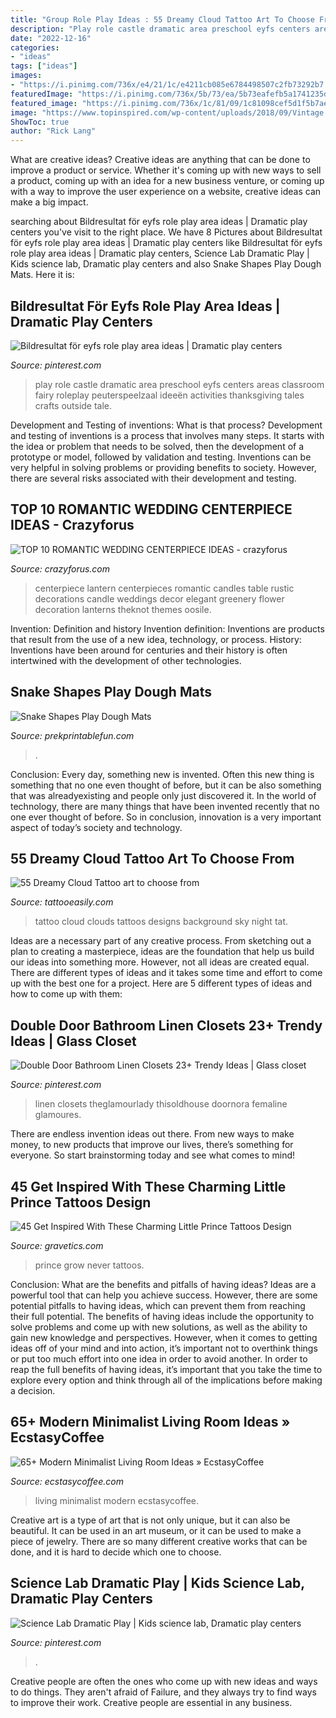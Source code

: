 ```yaml
---
title: "Group Role Play Ideas : 55 Dreamy Cloud Tattoo Art To Choose From"
description: "Play role castle dramatic area preschool eyfs centers areas classroom fairy roleplay peuterspeelzaal ideeën activities thanksgiving tales crafts outside tale"
date: "2022-12-16"
categories:
- "ideas"
tags: ["ideas"]
images:
- "https://i.pinimg.com/736x/e4/21/1c/e4211cb085e6784498507c2fb73292b7.jpg"
featuredImage: "https://i.pinimg.com/736x/5b/73/ea/5b73eafefb5a1741235d9cdb3c8eef67.jpg"
featured_image: "https://i.pinimg.com/736x/1c/81/09/1c81098cef5d1f5b7ae24f9ae0dd8c53.jpg"
image: "https://www.topinspired.com/wp-content/uploads/2018/09/Vintage.jpg"
ShowToc: true
author: "Rick Lang"
---
```



What are creative ideas?
Creative ideas are anything that can be done to improve a product or service. Whether it's coming up with new ways to sell a product, coming up with an idea for a new business venture, or coming up with a way to improve the user experience on a website, creative ideas can make a big impact.

	

		
searching about Bildresultat för eyfs role play area ideas | Dramatic play centers you've visit to the right place. We have 8 Pictures about Bildresultat för eyfs role play area ideas | Dramatic play centers like Bildresultat för eyfs role play area ideas | Dramatic play centers, Science Lab Dramatic Play | Kids science lab, Dramatic play centers and also Snake Shapes Play Dough Mats. Here it is:
		
    
## Bildresultat För Eyfs Role Play Area Ideas | Dramatic Play Centers

<img loading=lazy src="https://i.pinimg.com/736x/1c/81/09/1c81098cef5d1f5b7ae24f9ae0dd8c53.jpg" onerror="this.onerror=null;this.src='https://tse1.mm.bing.net/th?id=OIP.V7ym-4kpBwNpzdEqmOjKvAHaNK&amp;pid=15.1';" alt="Bildresultat för eyfs role play area ideas | Dramatic play centers">

_Source: pinterest.com_

>play role castle dramatic area preschool eyfs centers areas classroom fairy roleplay peuterspeelzaal ideeën activities thanksgiving tales crafts outside tale. 

	

Development and Testing of inventions: What is that process?
Development and testing of inventions is a process that involves many steps. It starts with the idea or problem that needs to be solved, then the development of a prototype or model, followed by validation and testing. Inventions can be very helpful in solving problems or providing benefits to society. However, there are several risks associated with their development and testing.

    
## TOP 10 ROMANTIC WEDDING CENTERPIECE IDEAS - Crazyforus

<img loading=lazy src="https://www.topinspired.com/wp-content/uploads/2018/09/Vintage.jpg" onerror="this.onerror=null;this.src='https://tse2.mm.bing.net/th?id=OIP.bhDwMFWjeS7Mk5H_E-pTyAHaJ3&amp;pid=15.1';" alt="TOP 10 ROMANTIC WEDDING CENTERPIECE IDEAS - crazyforus">

_Source: crazyforus.com_

>centerpiece lantern centerpieces romantic candles table rustic decorations candle weddings decor elegant greenery flower decoration lanterns theknot themes oosile. 

	

Invention: Definition and history
Invention definition: Inventions are products that result from the use of a new idea, technology, or process. History: Inventions have been around for centuries and their history is often intertwined with the development of other technologies.

    
## Snake Shapes Play Dough Mats

<img loading=lazy src="https://www.prekprintablefun.com/uploads/5/2/9/7/5297512/s656320915217186071_p376_i4_w640.jpeg" onerror="this.onerror=null;this.src='https://tse3.mm.bing.net/th?id=OIP.yZmHDn2F_EyRW4Ny1qrTnAHaJ3&amp;pid=15.1';" alt="Snake Shapes Play Dough Mats">

_Source: prekprintablefun.com_

>. 

	

Conclusion:
Every day, something new is invented. Often this new thing is something that no one even thought of before, but it can be also something that was alreadyexisting and people only just discovered it. In the world of technology, there are many things that have been invented recently that no one ever thought of before. So in conclusion, innovation is a very important aspect of today’s society and technology.

    
## 55 Dreamy Cloud Tattoo Art To Choose From

<img loading=lazy src="http://www.tattooeasily.com/wp-content/uploads/2013/08/cloud-tattoo-29.jpg" onerror="this.onerror=null;this.src='https://tse4.mm.bing.net/th?id=OIP.x8D46Q5i4p16pGODKddyrgHaJ4&amp;pid=15.1';" alt="55 Dreamy Cloud Tattoo art to choose from">

_Source: tattooeasily.com_

>tattoo cloud clouds tattoos designs background sky night tat. 

	

Ideas are a necessary part of any creative process. From sketching out a plan to creating a masterpiece, ideas are the foundation that help us build our ideas into something more. However, not all ideas are created equal. There are different types of ideas and it takes some time and effort to come up with the best one for a project. Here are 5 different types of ideas and how to come up with them: 

    
## Double Door Bathroom Linen Closets 23+ Trendy Ideas | Glass Closet

<img loading=lazy src="https://i.pinimg.com/736x/e4/21/1c/e4211cb085e6784498507c2fb73292b7.jpg" onerror="this.onerror=null;this.src='https://tse4.mm.bing.net/th?id=OIP.66KLBQJEZ0jj_9k8iq6o1AAAAA&amp;pid=15.1';" alt="Double Door Bathroom Linen Closets 23+ Trendy Ideas | Glass closet">

_Source: pinterest.com_

>linen closets theglamourlady thisoldhouse doornora femaline glamoures. 

	

There are endless invention ideas out there. From new ways to make money, to new products that improve our lives, there’s something for everyone. So start brainstorming today and see what comes to mind!

    
## 45 Get Inspired With These Charming Little Prince Tattoos Design

<img loading=lazy src="http://www.gravetics.com/wp-content/uploads/2017/04/Never-grow-up-littleprincetattoo.jpg" onerror="this.onerror=null;this.src='https://tse3.mm.bing.net/th?id=OIP.gp5HtLbn7VXWpfmxsetTPAHaHa&amp;pid=15.1';" alt="45 Get Inspired With These Charming Little Prince Tattoos Design">

_Source: gravetics.com_

>prince grow never tattoos. 

	

Conclusion: What are the benefits and pitfalls of having ideas?
Ideas are a powerful tool that can help you achieve success. However, there are some potential pitfalls to having ideas, which can prevent them from reaching their full potential. The benefits of having ideas include the opportunity to solve problems and come up with new solutions, as well as the ability to gain new knowledge and perspectives. However, when it comes to getting ideas off of your mind and into action, it’s important not to overthink things or put too much effort into one idea in order to avoid another. In order to reap the full benefits of having ideas, it’s important that you take the time to explore every option and think through all of the implications before making a decision.

    
## 65+ Modern Minimalist Living Room Ideas » EcstasyCoffee

<img loading=lazy src="https://i1.wp.com/www.ecstasycoffee.com/wp-content/uploads/2016/10/Minimalist-Living-Room-Ideas-22.jpg" onerror="this.onerror=null;this.src='https://tse1.mm.bing.net/th?id=OIP.UGWNvZeIJ5PyI3AacDhHzgHaLH&amp;pid=15.1';" alt="65+ Modern Minimalist Living Room Ideas » EcstasyCoffee">

_Source: ecstasycoffee.com_

>living minimalist modern ecstasycoffee. 

	

Creative art is a type of art that is not only unique, but it can also be beautiful. It can be used in an art museum, or it can be used to make a piece of jewelry. There are so many different creative works that can be done, and it is hard to decide which one to choose.

    
## Science Lab Dramatic Play | Kids Science Lab, Dramatic Play Centers

<img loading=lazy src="https://i.pinimg.com/736x/5b/73/ea/5b73eafefb5a1741235d9cdb3c8eef67.jpg" onerror="this.onerror=null;this.src='https://tse1.mm.bing.net/th?id=OIP.ZPoh2Ui7GS_jnNw2eiORZQHaJ3&amp;pid=15.1';" alt="Science Lab Dramatic Play | Kids science lab, Dramatic play centers">

_Source: pinterest.com_

>. 

	

Creative people are often the ones who come up with new ideas and ways to do things. They aren't afraid of Failure, and they always try to find ways to improve their work. Creative people are essential in any business.

